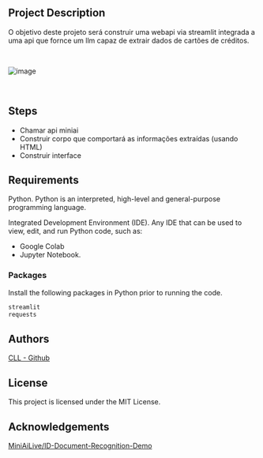 ## Project Description
O objetivo deste projeto será construir uma webapi via streamlit integrada a uma api que fornce um llm capaz de extrair dados de cartões de créditos.

<br>

![image](https://github.com/user-attachments/assets/217c780b-5307-4d23-a95b-413f747b5894)

<br>

## Steps
- Chamar api miniai
- Construir corpo que comportará as informações extraídas (usando HTML)
- Construir interface

## Requirements
Python. Python is an interpreted, high-level and general-purpose programming language.

Integrated Development Environment (IDE). Any IDE that can be used to view, edit, and run Python code, such as:

- Google Colab
- Jupyter Notebook.

### Packages
Install the following packages in Python prior to running the code.

```python
streamlit
requests
```

## Authors
[CLL - Github](https://github.com/CllsPy)

## License
This project is licensed under the MIT License.

## Acknowledgements
[MiniAiLive/ID-Document-Recognition-Demo](https://huggingface.co/spaces/MiniAiLive/ID-Document-Recognition-Demo)
